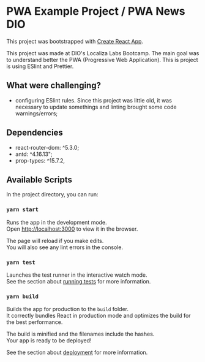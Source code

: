 # PWA Example Project / PWA News DIO

This project was bootstrapped with [Create React App](https://github.com/facebook/create-react-app).

This project was made at DIO's Localiza Labs Bootcamp. The main goal was to understand better the PWA (Progressive Web Application). This is project is using ESlint and Prettier.

## What were challenging?

- configuring ESlint rules. Since this project was little old, it was necessary to update somethings and linting brought some code warnings/errors;

## Dependencies

- react-router-dom: ^5.3.0;
- antd: ^4.16.13";
- prop-types: ^15.7.2,

## Available Scripts

In the project directory, you can run:

### `yarn start`

Runs the app in the development mode.\
Open [http://localhost:3000](http://localhost:3000) to view it in the browser.

The page will reload if you make edits.\
You will also see any lint errors in the console.

### `yarn test`

Launches the test runner in the interactive watch mode.\
See the section about [running tests](https://facebook.github.io/create-react-app/docs/running-tests) for more information.

### `yarn build`

Builds the app for production to the `build` folder.\
It correctly bundles React in production mode and optimizes the build for the best performance.

The build is minified and the filenames include the hashes.\
Your app is ready to be deployed!

See the section about [deployment](https://facebook.github.io/create-react-app/docs/deployment) for more information.
